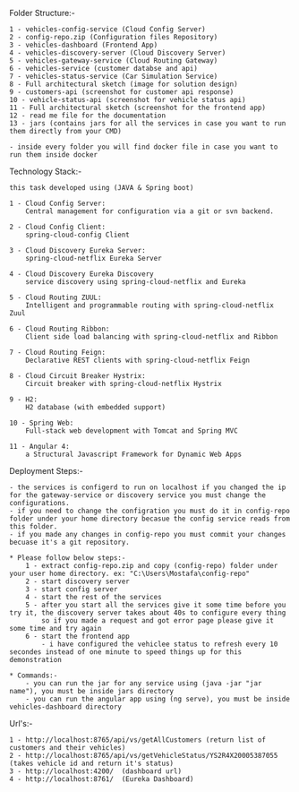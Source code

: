Folder Structure:-

	1 - vehicles-config-service (Cloud Config Server)
	2 - config-repo.zip (Configuration files Repository)
	3 - vehicles-dashboard (Frontend App)
	4 - vehicles-discovery-server (Cloud Discovery Server)
	5 - vehicles-gateway-service (Cloud Routing Gateway)
	6 - vehicles-service (customer databse and api)
	7 - vehicles-status-service (Car Simulation Service)
	8 - Full architectural sketch (image for solution design)
	9 - customers-api (screenshot for customer api response)
	10 - vehicle-status-api (screenshot for vehicle status api)
	11 - Full architectural sketch (screenshot for the frontend app)
	12 - read me file for the documentation
	13 - jars (contains jars for all the services in case you want to run them directly from your CMD)
	
	- inside every folder you will find docker file in case you want to run them inside docker
	

Technology Stack:-
	
	this task developed using (JAVA & Spring boot)
	
	1 - Cloud Config Server: 
		Central management for configuration via a git or svn backend.
	
	2 - Cloud Config Client:
		spring-cloud-config Client
		
	3 - Cloud Discovery Eureka Server:
		spring-cloud-netflix Eureka Server
	
	4 - Cloud Discovery Eureka Discovery
		service discovery using spring-cloud-netflix and Eureka
		
	5 - Cloud Routing ZUUL:
		Intelligent and programmable routing with spring-cloud-netflix Zuul
		
	6 - Cloud Routing Ribbon:
		Client side load balancing with spring-cloud-netflix and Ribbon
	
	7 - Cloud Routing Feign:
		Declarative REST clients with spring-cloud-netflix Feign
		
	8 - Cloud Circuit Breaker Hystrix:
		Circuit breaker with spring-cloud-netflix Hystrix
		
	9 - H2:
		H2 database (with embedded support)
	
	10 - Spring Web:
		Full-stack web development with Tomcat and Spring MVC
		
	11 - Angular 4:
		a Structural Javascript Framework for Dynamic Web Apps
	

Deployment Steps:-

	- the services is configerd to run on localhost if you changed the ip for the gateway-service or discovery service you must change the configurations.
	- if you need to change the configration you must do it in config-repo folder under your home directory becasue the config service reads from this folder.
	- if you made any changes in config-repo you must commit your changes becuase it's a git repository.
	
	* Please follow below steps:-
		1 - extract config-repo.zip and copy (config-repo) folder under your user home directory. ex: "C:\Users\Mostafa\config-repo"
		2 - start discovery server
		3 - start config server
		4 - start the rest of the services
		5 - after you start all the services give it some time before you try it, the discovery server takes about 40s to configure every thing
			so if you made a request and got error page please give it some time and try again 
		6 - start the frontend app	
			- i have configured the vehiclee status to refresh every 10 secondes instead of one minute to speed things up for this demonstration 
	
	* Commands:-
		- you can run the jar for any service using (java -jar "jar name"), you must be inside jars directory
		- you can run the angular app using (ng serve), you must be inside vehicles-dashboard directory
		
		
Url's:-

	1 - http://localhost:8765/api/vs/getAllCustomers (return list of customers and their vehicles)
	2 - http://localhost:8765/api/vs/getVehicleStatus/YS2R4X20005387055 (takes vehicle id and return it's status)
	3 - http://localhost:4200/  (dashboard url)
	4 - http://localhost:8761/  (Eureka Dashboard)










